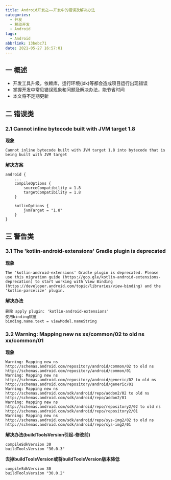 ```yaml
---
title: Android开发之——开发中的错误及解决办法
categories:
  - 开发
  - 移动开发
  - Android
tags:
  - Android
abbrlink: 13bebc71
date: 2021-05-27 16:57:01
---
```

## 一 概述

* 开发工具升级，依赖库，运行环境(jdk)等都会造成项目运行出现错误
* 掌握开发中常见错误现象和问题及解决办法，能节省时间
* 本文将不定期更新

<!--more-->

## 二 错误类

### 2.1 Cannot inline bytecode built with JVM target 1.8

**现象**

```
Cannot inline bytecode built with JVM target 1.8 into bytecode that is being built with JVM target
```

**解决方案**

```
android {
    ...
    compileOptions {
        sourceCompatibility = 1.8
        targetCompatibility = 1.8
    }
 
    kotlinOptions {
        jvmTarget = "1.8"
    }
}
```

## 三 警告类

### 3.1 The 'kotlin-android-extensions' Gradle plugin is deprecated

**现象**

```
The 'kotlin-android-extensions' Gradle plugin is deprecated. Please use this migration guide (https://goo.gle/kotlin-android-extensions-deprecation) to start working with View Binding (https://developer.android.com/topic/libraries/view-binding) and the 'kotlin-parcelize' plugin.
```

**解决办法**

```
删除 apply plugin: 'kotlin-android-extensions'
使用binding赋值
binding.name.text = viewModel.nameString
```

### 3.2 Warning: Mapping new ns xx/common/02 to old ns xx/common/01

**现象**

```
Warning: Mapping new ns http://schemas.android.com/repository/android/common/02 to old ns http://schemas.android.com/repository/android/common/01
Warning: Mapping new ns http://schemas.android.com/repository/android/generic/02 to old ns http://schemas.android.com/repository/android/generic/01
Warning: Mapping new ns http://schemas.android.com/sdk/android/repo/addon2/02 to old ns http://schemas.android.com/sdk/android/repo/addon2/01
Warning: Mapping new ns http://schemas.android.com/sdk/android/repo/repository2/02 to old ns http://schemas.android.com/sdk/android/repo/repository2/01
Warning: Mapping new ns http://schemas.android.com/sdk/android/repo/sys-img2/02 to old ns http://schemas.android.com/sdk/android/repo/sys-img2/01
```

**解决办法(buildToolsVersion引起-修改前)**

```
compileSdkVersion 30
buildToolsVersion "30.0.3"
```

**去掉buildToolsVersion或将buildToolsVersion版本降低**

```
compileSdkVersion 30
buildToolsVersion "30.0.2"
```